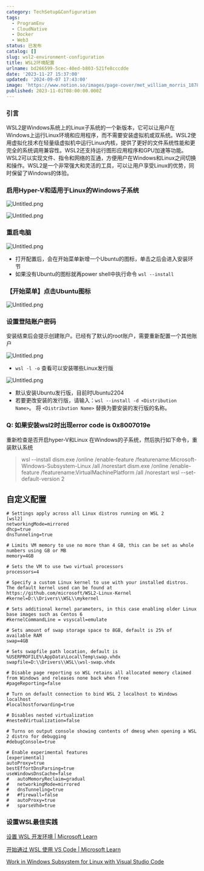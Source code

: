 ```yaml
---
category: TechSetup&Configuration
tags:
  - ProgramEnv
  - CloudNative
  - Docker
  - Web3
status: 已发布
catalog: []
slug: wsl2-environment-configuration
title: WSL2环境配置
urlname: bd266599-5cec-40ed-b803-521fe8cccdde
date: '2023-11-27 15:37:00'
updated: '2024-09-07 17:43:00'
image: 'https://www.notion.so/images/page-cover/met_william_morris_1878.jpg'
published: 2023-11-01T08:00:00.000Z
---
```


### 引言


WSL2是Windows系统上的Linux子系统的一个新版本，它可以让用户在Windows上运行Linux环境和应用程序，而不需要安装虚拟机或双系统。WSL2使用虚拟化技术在轻量级虚拟机中运行Linux内核，提供了更好的文件系统性能和更完全的系统调用兼容性。WSL2还支持运行图形应用程序和GPU加速等功能。WSL2可以实现文件、指令和网络的互通，方便用户在Windows和Linux之间切换和操作。WSL2是一个非常强大和灵活的工具，可以让用户享受Linux的优势，同时保留了Windows的体验。


### 启用Hyper-V和适用于Linux的Windows子系统


![Untitled.png](https://prod-files-secure.s3.us-west-2.amazonaws.com/5d24fe63-e567-4804-86f9-9fdc62e13082/62efe4d1-37d6-4606-a7b8-34dcd63ff38a/Untitled.png?X-Amz-Algorithm=AWS4-HMAC-SHA256&X-Amz-Content-Sha256=UNSIGNED-PAYLOAD&X-Amz-Credential=ASIAZI2LB4667E4ADS4I%2F20250310%2Fus-west-2%2Fs3%2Faws4_request&X-Amz-Date=20250310T053339Z&X-Amz-Expires=3600&X-Amz-Security-Token=IQoJb3JpZ2luX2VjED0aCXVzLXdlc3QtMiJHMEUCIFW3uN%2Bv1eohnVIkXQgryso%2ByxlWO%2BhM0vHZ7uptXPYWAiEApEt9IX5QWnFZtUHUYfoeec41Cvn5aNaMHYPmWQjuFXgqiAQIhv%2F%2F%2F%2F%2F%2F%2F%2F%2F%2FARAAGgw2Mzc0MjMxODM4MDUiDM%2FoVaFrDIIoPWnC6ircA%2BkTzj9iL29kN7JJwbZvpqWvqAHSEtJj6TNfWA%2Fs1q%2B%2BHS7JpSNXcNofXzUNtvGETXRpgnCOHvxq1jhc3JTAIosO2zvFF%2BbS6aCuk6JNRHTagx1O5RPDHptUVR6vX8mtq3%2Fzv25NfkLS%2F8x1vKpDJin3N78NVDtAkLuQj73SwWR7Fwg%2FA9NRxQQtSCioc82M9eugOKOxD7Owc50zeutP6tfc%2BRuBj95%2BWA4wkFgYwT5s7nXigpjRfLeTQBL%2FnatEB5aD2t7GV7xhHUNzY%2BRB0z%2FvNBfWJdai%2FmG9ZVPQXoNHk3I5H6cJGjuFS%2BWIC3U9RwkxOMdoaJEk2xhUOe%2BZlus38%2FkV2CSgYhfTG%2BbjvS7LppXNvf6%2FQ6%2BEeNkChRyMU3GlzO4LIGoBaQu1%2FoVT96hWFoj4zAZdz8Bglm690%2Bl6MQRRPVpfJveK4tBX3GgFVkVtyFASTA7FfCRvLzusv6sgSIx9whayct6GBqxAF5oZgjbnJP%2FCi2JS6AEwH2z1vN8pn1id9%2FnUpMbOJvC66LzFM2%2BYWVFzJrN6iUmG0lyMtH0ZLjbaui3HYyZ55YGd6%2BG%2FJZpR8GS84%2BI7tcJ%2FIJWmsHrx%2FWcQK9jsATMt5Lf%2BM%2FB525g2BhwSvo0wMJToub4GOqUBdwKVteJLwTqZ4hfnhG4fPIGRI1yYn2bnL%2F4jHlc8DqEs1zP2S1eujMktxOeIkdbwCENc2%2FBVpufbigyOCsvVL9v0TL06Ro6yYNYsqBMj992a24PQ3Aw5YLdnq3VrHU0y%2BZUez4hchKF2zes2%2BOUtSQdk%2FXBhJHhZwcXMIyXMbWhX02BmeTWGexkOSm1rdp6XykP0uegTIN8N5NmWSHtTOm38ZttX&X-Amz-Signature=d0b4302f451f62f16eb9225bca8f6492877734fd452e1babd9623a45613ad091&X-Amz-SignedHeaders=host&x-id=GetObject)


![Untitled.png](https://prod-files-secure.s3.us-west-2.amazonaws.com/5d24fe63-e567-4804-86f9-9fdc62e13082/74866fe6-9ce5-4055-94c5-4900f6f5ff8b/Untitled.png?X-Amz-Algorithm=AWS4-HMAC-SHA256&X-Amz-Content-Sha256=UNSIGNED-PAYLOAD&X-Amz-Credential=ASIAZI2LB4667E4ADS4I%2F20250310%2Fus-west-2%2Fs3%2Faws4_request&X-Amz-Date=20250310T053339Z&X-Amz-Expires=3600&X-Amz-Security-Token=IQoJb3JpZ2luX2VjED0aCXVzLXdlc3QtMiJHMEUCIFW3uN%2Bv1eohnVIkXQgryso%2ByxlWO%2BhM0vHZ7uptXPYWAiEApEt9IX5QWnFZtUHUYfoeec41Cvn5aNaMHYPmWQjuFXgqiAQIhv%2F%2F%2F%2F%2F%2F%2F%2F%2F%2FARAAGgw2Mzc0MjMxODM4MDUiDM%2FoVaFrDIIoPWnC6ircA%2BkTzj9iL29kN7JJwbZvpqWvqAHSEtJj6TNfWA%2Fs1q%2B%2BHS7JpSNXcNofXzUNtvGETXRpgnCOHvxq1jhc3JTAIosO2zvFF%2BbS6aCuk6JNRHTagx1O5RPDHptUVR6vX8mtq3%2Fzv25NfkLS%2F8x1vKpDJin3N78NVDtAkLuQj73SwWR7Fwg%2FA9NRxQQtSCioc82M9eugOKOxD7Owc50zeutP6tfc%2BRuBj95%2BWA4wkFgYwT5s7nXigpjRfLeTQBL%2FnatEB5aD2t7GV7xhHUNzY%2BRB0z%2FvNBfWJdai%2FmG9ZVPQXoNHk3I5H6cJGjuFS%2BWIC3U9RwkxOMdoaJEk2xhUOe%2BZlus38%2FkV2CSgYhfTG%2BbjvS7LppXNvf6%2FQ6%2BEeNkChRyMU3GlzO4LIGoBaQu1%2FoVT96hWFoj4zAZdz8Bglm690%2Bl6MQRRPVpfJveK4tBX3GgFVkVtyFASTA7FfCRvLzusv6sgSIx9whayct6GBqxAF5oZgjbnJP%2FCi2JS6AEwH2z1vN8pn1id9%2FnUpMbOJvC66LzFM2%2BYWVFzJrN6iUmG0lyMtH0ZLjbaui3HYyZ55YGd6%2BG%2FJZpR8GS84%2BI7tcJ%2FIJWmsHrx%2FWcQK9jsATMt5Lf%2BM%2FB525g2BhwSvo0wMJToub4GOqUBdwKVteJLwTqZ4hfnhG4fPIGRI1yYn2bnL%2F4jHlc8DqEs1zP2S1eujMktxOeIkdbwCENc2%2FBVpufbigyOCsvVL9v0TL06Ro6yYNYsqBMj992a24PQ3Aw5YLdnq3VrHU0y%2BZUez4hchKF2zes2%2BOUtSQdk%2FXBhJHhZwcXMIyXMbWhX02BmeTWGexkOSm1rdp6XykP0uegTIN8N5NmWSHtTOm38ZttX&X-Amz-Signature=f53ec4d715fb55be3b6914206cee35a7cba4142e077e35fb480227911daff230&X-Amz-SignedHeaders=host&x-id=GetObject)


### 重启电脑


![Untitled.png](https://prod-files-secure.s3.us-west-2.amazonaws.com/5d24fe63-e567-4804-86f9-9fdc62e13082/ed8ca255-2fda-4c1b-9b1a-f1896300e8e7/Untitled.png?X-Amz-Algorithm=AWS4-HMAC-SHA256&X-Amz-Content-Sha256=UNSIGNED-PAYLOAD&X-Amz-Credential=ASIAZI2LB4667E4ADS4I%2F20250310%2Fus-west-2%2Fs3%2Faws4_request&X-Amz-Date=20250310T053339Z&X-Amz-Expires=3600&X-Amz-Security-Token=IQoJb3JpZ2luX2VjED0aCXVzLXdlc3QtMiJHMEUCIFW3uN%2Bv1eohnVIkXQgryso%2ByxlWO%2BhM0vHZ7uptXPYWAiEApEt9IX5QWnFZtUHUYfoeec41Cvn5aNaMHYPmWQjuFXgqiAQIhv%2F%2F%2F%2F%2F%2F%2F%2F%2F%2FARAAGgw2Mzc0MjMxODM4MDUiDM%2FoVaFrDIIoPWnC6ircA%2BkTzj9iL29kN7JJwbZvpqWvqAHSEtJj6TNfWA%2Fs1q%2B%2BHS7JpSNXcNofXzUNtvGETXRpgnCOHvxq1jhc3JTAIosO2zvFF%2BbS6aCuk6JNRHTagx1O5RPDHptUVR6vX8mtq3%2Fzv25NfkLS%2F8x1vKpDJin3N78NVDtAkLuQj73SwWR7Fwg%2FA9NRxQQtSCioc82M9eugOKOxD7Owc50zeutP6tfc%2BRuBj95%2BWA4wkFgYwT5s7nXigpjRfLeTQBL%2FnatEB5aD2t7GV7xhHUNzY%2BRB0z%2FvNBfWJdai%2FmG9ZVPQXoNHk3I5H6cJGjuFS%2BWIC3U9RwkxOMdoaJEk2xhUOe%2BZlus38%2FkV2CSgYhfTG%2BbjvS7LppXNvf6%2FQ6%2BEeNkChRyMU3GlzO4LIGoBaQu1%2FoVT96hWFoj4zAZdz8Bglm690%2Bl6MQRRPVpfJveK4tBX3GgFVkVtyFASTA7FfCRvLzusv6sgSIx9whayct6GBqxAF5oZgjbnJP%2FCi2JS6AEwH2z1vN8pn1id9%2FnUpMbOJvC66LzFM2%2BYWVFzJrN6iUmG0lyMtH0ZLjbaui3HYyZ55YGd6%2BG%2FJZpR8GS84%2BI7tcJ%2FIJWmsHrx%2FWcQK9jsATMt5Lf%2BM%2FB525g2BhwSvo0wMJToub4GOqUBdwKVteJLwTqZ4hfnhG4fPIGRI1yYn2bnL%2F4jHlc8DqEs1zP2S1eujMktxOeIkdbwCENc2%2FBVpufbigyOCsvVL9v0TL06Ro6yYNYsqBMj992a24PQ3Aw5YLdnq3VrHU0y%2BZUez4hchKF2zes2%2BOUtSQdk%2FXBhJHhZwcXMIyXMbWhX02BmeTWGexkOSm1rdp6XykP0uegTIN8N5NmWSHtTOm38ZttX&X-Amz-Signature=d2bde36659e2f39eaf52dba6893b536b771a86a72a28e270cbd12d016ee07e70&X-Amz-SignedHeaders=host&x-id=GetObject)

- 打开配置后，会在开始菜单新增一个Ubuntu的图标，单击之后会进入安装环节
- 如果没有Ubuntu的图标就再power shell中执行命令 `wsl --install`

### 【开始菜单】点击Ubuntu图标


![Untitled.png](https://prod-files-secure.s3.us-west-2.amazonaws.com/5d24fe63-e567-4804-86f9-9fdc62e13082/d7415a12-f453-43fe-a604-a208d85638a3/Untitled.png?X-Amz-Algorithm=AWS4-HMAC-SHA256&X-Amz-Content-Sha256=UNSIGNED-PAYLOAD&X-Amz-Credential=ASIAZI2LB4667E4ADS4I%2F20250310%2Fus-west-2%2Fs3%2Faws4_request&X-Amz-Date=20250310T053339Z&X-Amz-Expires=3600&X-Amz-Security-Token=IQoJb3JpZ2luX2VjED0aCXVzLXdlc3QtMiJHMEUCIFW3uN%2Bv1eohnVIkXQgryso%2ByxlWO%2BhM0vHZ7uptXPYWAiEApEt9IX5QWnFZtUHUYfoeec41Cvn5aNaMHYPmWQjuFXgqiAQIhv%2F%2F%2F%2F%2F%2F%2F%2F%2F%2FARAAGgw2Mzc0MjMxODM4MDUiDM%2FoVaFrDIIoPWnC6ircA%2BkTzj9iL29kN7JJwbZvpqWvqAHSEtJj6TNfWA%2Fs1q%2B%2BHS7JpSNXcNofXzUNtvGETXRpgnCOHvxq1jhc3JTAIosO2zvFF%2BbS6aCuk6JNRHTagx1O5RPDHptUVR6vX8mtq3%2Fzv25NfkLS%2F8x1vKpDJin3N78NVDtAkLuQj73SwWR7Fwg%2FA9NRxQQtSCioc82M9eugOKOxD7Owc50zeutP6tfc%2BRuBj95%2BWA4wkFgYwT5s7nXigpjRfLeTQBL%2FnatEB5aD2t7GV7xhHUNzY%2BRB0z%2FvNBfWJdai%2FmG9ZVPQXoNHk3I5H6cJGjuFS%2BWIC3U9RwkxOMdoaJEk2xhUOe%2BZlus38%2FkV2CSgYhfTG%2BbjvS7LppXNvf6%2FQ6%2BEeNkChRyMU3GlzO4LIGoBaQu1%2FoVT96hWFoj4zAZdz8Bglm690%2Bl6MQRRPVpfJveK4tBX3GgFVkVtyFASTA7FfCRvLzusv6sgSIx9whayct6GBqxAF5oZgjbnJP%2FCi2JS6AEwH2z1vN8pn1id9%2FnUpMbOJvC66LzFM2%2BYWVFzJrN6iUmG0lyMtH0ZLjbaui3HYyZ55YGd6%2BG%2FJZpR8GS84%2BI7tcJ%2FIJWmsHrx%2FWcQK9jsATMt5Lf%2BM%2FB525g2BhwSvo0wMJToub4GOqUBdwKVteJLwTqZ4hfnhG4fPIGRI1yYn2bnL%2F4jHlc8DqEs1zP2S1eujMktxOeIkdbwCENc2%2FBVpufbigyOCsvVL9v0TL06Ro6yYNYsqBMj992a24PQ3Aw5YLdnq3VrHU0y%2BZUez4hchKF2zes2%2BOUtSQdk%2FXBhJHhZwcXMIyXMbWhX02BmeTWGexkOSm1rdp6XykP0uegTIN8N5NmWSHtTOm38ZttX&X-Amz-Signature=766b120c59702f689bbd0d625e75002a72bb706b4381d37d8bf6a30097cd07b8&X-Amz-SignedHeaders=host&x-id=GetObject)


### 设置登陆账户密码


安装结束后会提示创建账户。已经有了默认的root账户，需要重新配置一个其他账户


![Untitled.png](https://prod-files-secure.s3.us-west-2.amazonaws.com/5d24fe63-e567-4804-86f9-9fdc62e13082/bb38a6ce-031e-4122-9787-de509d2240bf/Untitled.png?X-Amz-Algorithm=AWS4-HMAC-SHA256&X-Amz-Content-Sha256=UNSIGNED-PAYLOAD&X-Amz-Credential=ASIAZI2LB4667E4ADS4I%2F20250310%2Fus-west-2%2Fs3%2Faws4_request&X-Amz-Date=20250310T053339Z&X-Amz-Expires=3600&X-Amz-Security-Token=IQoJb3JpZ2luX2VjED0aCXVzLXdlc3QtMiJHMEUCIFW3uN%2Bv1eohnVIkXQgryso%2ByxlWO%2BhM0vHZ7uptXPYWAiEApEt9IX5QWnFZtUHUYfoeec41Cvn5aNaMHYPmWQjuFXgqiAQIhv%2F%2F%2F%2F%2F%2F%2F%2F%2F%2FARAAGgw2Mzc0MjMxODM4MDUiDM%2FoVaFrDIIoPWnC6ircA%2BkTzj9iL29kN7JJwbZvpqWvqAHSEtJj6TNfWA%2Fs1q%2B%2BHS7JpSNXcNofXzUNtvGETXRpgnCOHvxq1jhc3JTAIosO2zvFF%2BbS6aCuk6JNRHTagx1O5RPDHptUVR6vX8mtq3%2Fzv25NfkLS%2F8x1vKpDJin3N78NVDtAkLuQj73SwWR7Fwg%2FA9NRxQQtSCioc82M9eugOKOxD7Owc50zeutP6tfc%2BRuBj95%2BWA4wkFgYwT5s7nXigpjRfLeTQBL%2FnatEB5aD2t7GV7xhHUNzY%2BRB0z%2FvNBfWJdai%2FmG9ZVPQXoNHk3I5H6cJGjuFS%2BWIC3U9RwkxOMdoaJEk2xhUOe%2BZlus38%2FkV2CSgYhfTG%2BbjvS7LppXNvf6%2FQ6%2BEeNkChRyMU3GlzO4LIGoBaQu1%2FoVT96hWFoj4zAZdz8Bglm690%2Bl6MQRRPVpfJveK4tBX3GgFVkVtyFASTA7FfCRvLzusv6sgSIx9whayct6GBqxAF5oZgjbnJP%2FCi2JS6AEwH2z1vN8pn1id9%2FnUpMbOJvC66LzFM2%2BYWVFzJrN6iUmG0lyMtH0ZLjbaui3HYyZ55YGd6%2BG%2FJZpR8GS84%2BI7tcJ%2FIJWmsHrx%2FWcQK9jsATMt5Lf%2BM%2FB525g2BhwSvo0wMJToub4GOqUBdwKVteJLwTqZ4hfnhG4fPIGRI1yYn2bnL%2F4jHlc8DqEs1zP2S1eujMktxOeIkdbwCENc2%2FBVpufbigyOCsvVL9v0TL06Ro6yYNYsqBMj992a24PQ3Aw5YLdnq3VrHU0y%2BZUez4hchKF2zes2%2BOUtSQdk%2FXBhJHhZwcXMIyXMbWhX02BmeTWGexkOSm1rdp6XykP0uegTIN8N5NmWSHtTOm38ZttX&X-Amz-Signature=da693095184f247d96fbdacdf1b415e9b781ab77ebab804ee185cdac01544ed0&X-Amz-SignedHeaders=host&x-id=GetObject)

- `wsl -l -o` 查看可以安装哪些Linux发行版

![Untitled.png](https://prod-files-secure.s3.us-west-2.amazonaws.com/5d24fe63-e567-4804-86f9-9fdc62e13082/4b4e5e2f-4e13-4651-8884-559a62c38137/Untitled.png?X-Amz-Algorithm=AWS4-HMAC-SHA256&X-Amz-Content-Sha256=UNSIGNED-PAYLOAD&X-Amz-Credential=ASIAZI2LB4667E4ADS4I%2F20250310%2Fus-west-2%2Fs3%2Faws4_request&X-Amz-Date=20250310T053339Z&X-Amz-Expires=3600&X-Amz-Security-Token=IQoJb3JpZ2luX2VjED0aCXVzLXdlc3QtMiJHMEUCIFW3uN%2Bv1eohnVIkXQgryso%2ByxlWO%2BhM0vHZ7uptXPYWAiEApEt9IX5QWnFZtUHUYfoeec41Cvn5aNaMHYPmWQjuFXgqiAQIhv%2F%2F%2F%2F%2F%2F%2F%2F%2F%2FARAAGgw2Mzc0MjMxODM4MDUiDM%2FoVaFrDIIoPWnC6ircA%2BkTzj9iL29kN7JJwbZvpqWvqAHSEtJj6TNfWA%2Fs1q%2B%2BHS7JpSNXcNofXzUNtvGETXRpgnCOHvxq1jhc3JTAIosO2zvFF%2BbS6aCuk6JNRHTagx1O5RPDHptUVR6vX8mtq3%2Fzv25NfkLS%2F8x1vKpDJin3N78NVDtAkLuQj73SwWR7Fwg%2FA9NRxQQtSCioc82M9eugOKOxD7Owc50zeutP6tfc%2BRuBj95%2BWA4wkFgYwT5s7nXigpjRfLeTQBL%2FnatEB5aD2t7GV7xhHUNzY%2BRB0z%2FvNBfWJdai%2FmG9ZVPQXoNHk3I5H6cJGjuFS%2BWIC3U9RwkxOMdoaJEk2xhUOe%2BZlus38%2FkV2CSgYhfTG%2BbjvS7LppXNvf6%2FQ6%2BEeNkChRyMU3GlzO4LIGoBaQu1%2FoVT96hWFoj4zAZdz8Bglm690%2Bl6MQRRPVpfJveK4tBX3GgFVkVtyFASTA7FfCRvLzusv6sgSIx9whayct6GBqxAF5oZgjbnJP%2FCi2JS6AEwH2z1vN8pn1id9%2FnUpMbOJvC66LzFM2%2BYWVFzJrN6iUmG0lyMtH0ZLjbaui3HYyZ55YGd6%2BG%2FJZpR8GS84%2BI7tcJ%2FIJWmsHrx%2FWcQK9jsATMt5Lf%2BM%2FB525g2BhwSvo0wMJToub4GOqUBdwKVteJLwTqZ4hfnhG4fPIGRI1yYn2bnL%2F4jHlc8DqEs1zP2S1eujMktxOeIkdbwCENc2%2FBVpufbigyOCsvVL9v0TL06Ro6yYNYsqBMj992a24PQ3Aw5YLdnq3VrHU0y%2BZUez4hchKF2zes2%2BOUtSQdk%2FXBhJHhZwcXMIyXMbWhX02BmeTWGexkOSm1rdp6XykP0uegTIN8N5NmWSHtTOm38ZttX&X-Amz-Signature=50f41c54abb44f6bacfe0d7af0285c29aed4bbbb2280fddfba5404e9c35d6621&X-Amz-SignedHeaders=host&x-id=GetObject)

- 默认安装Ubuntu发行版，目前时Ubuntu2204
- 若要更改安装的发行版，请输入：`wsl --install -d <Distribution Name>`。 将 `<Distribution Name>` 替换为要安装的发行版的名称。

### Q: 如果安装wsl2时出现error code is 0x8007019e


重新检查是否开启hyper-V和Linux 在Windows的子系统，然后执行如下命令，重装默认系统

> wsl --install
> dism.exe /online /enable-feature /featurename:Microsoft-Windows-Subsystem-Linux /all /norestart
> dism.exe /online /enable-feature /featurename:VirtualMachinePlatform /all /norestart
> wsl --set-default-version 2

## 自定义配置


```shell
# Settings apply across all Linux distros running on WSL 2
[wsl2]
networkingMode=mirrored
dhcp=true
dnsTunneling=true

# Limits VM memory to use no more than 4 GB, this can be set as whole numbers using GB or MB
memory=4GB 

# Sets the VM to use two virtual processors
processors=4

# Specify a custom Linux kernel to use with your installed distros. The default kernel used can be found at https://github.com/microsoft/WSL2-Linux-Kernel
#kernel=D:\\Drivers\\WSL\\mykernel

# Sets additional kernel parameters, in this case enabling older Linux base images such as Centos 6
#kernelCommandLine = vsyscall=emulate

# Sets amount of swap storage space to 8GB, default is 25% of available RAM
swap=4GB

# Sets swapfile path location, default is %USERPROFILE%\AppData\Local\Temp\swap.vhdx
swapfile=D:\\Drivers\\WSL\\wsl-swap.vhdx

# Disable page reporting so WSL retains all allocated memory claimed from Windows and releases none back when free
#pageReporting=false

# Turn on default connection to bind WSL 2 localhost to Windows localhost
#localhostforwarding=true

# Disables nested virtualization
#nestedVirtualization=false

# Turns on output console showing contents of dmesg when opening a WSL 2 distro for debugging
#debugConsole=true

# Enable experimental features
[experimental]
autoProxy=true
bestEffortDnsParsing=true
useWindowsDnsCache=false
#   autoMemoryReclaim=gradual
#   networkingMode=mirrored
#   dnsTunneling=true
#   #firewall=false
#   autoProxy=true
#   sparseVhd=true
```


### 设置WSL最佳实践


[设置 WSL 开发环境 | Microsoft Learn](https://learn.microsoft.com/zh-cn/windows/wsl/setup/environment#set-up-your-linux-username-and-password)


[开始通过 WSL 使用 VS Code | Microsoft Learn](https://learn.microsoft.com/zh-cn/windows/wsl/tutorials/wsl-vscode)


[Work in Windows Subsystem for Linux with Visual Studio Code](https://code.visualstudio.com/docs/remote/wsl-tutorial)

